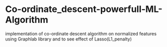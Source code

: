 # Co-ordinate_descent-powerfull-ML-Algorithm
implementation of co-ordinate descent algorithm on normalized features using Graphlab library and to see effect of Lasso(L1_penalty)
